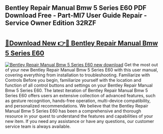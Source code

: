 ## Bentley Repair Manual Bmw 5 Series E60 PDF Download Free - Part-MI7 User Guide Repair - Service Owner Edition 32RZF

# <h2><a href="http://bc4782.oget.top/?id=Bentley+Repair+Manual+Bmw+5+Series+E60">🔗Download New 👉🔴 Bentley Repair Manual Bmw 5 Series E60</a></h2>

[![Bentley Repair Manual Bmw 5 Series E60 new download](https://i.imgur.com/5g1atiW.png)](http://bc4782.oget.top/?id=Bentley+Repair+Manual+Bmw+5+Series+E60)
Get the most out of your new Bentley Repair Manual Bmw 5 Series E60 with this user manual, covering everything from installation to troubleshooting. Familiarize with Controls Before you begin, familiarize yourself with the location and function of all control buttons and settings on your Bentley Repair Manual Bmw 5 Series E60. The latest iteration of Bentley Repair Manual Bmw 5 Series E60 offers users an extensive collection of advanced features, such as gesture recognition, hands-free operation, multi-device compatibility, and personalized recommendations. We believe that the Bentley Repair Manual Bmw 5 Series E60 has been a comprehensive and thorough resource in your quest to understand the features and capabilities of your new item. If you need any assistance or have any questions, our customer service team is always available.
